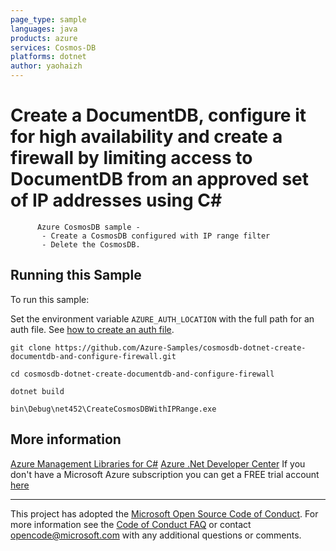 ```yaml
---
page_type: sample
languages: java
products: azure
services: Cosmos-DB
platforms: dotnet
author: yaohaizh
---
```


# Create a DocumentDB, configure it for high availability and create a firewall by limiting access to DocumentDB from an approved set of IP addresses using C# #

          Azure CosmosDB sample -
           - Create a CosmosDB configured with IP range filter
           - Delete the CosmosDB.


## Running this Sample ##

To run this sample:

Set the environment variable `AZURE_AUTH_LOCATION` with the full path for an auth file. See [how to create an auth file](https://github.com/Azure/azure-libraries-for-net/blob/master/AUTH.md).

    git clone https://github.com/Azure-Samples/cosmosdb-dotnet-create-documentdb-and-configure-firewall.git

    cd cosmosdb-dotnet-create-documentdb-and-configure-firewall
  
    dotnet build
    
    bin\Debug\net452\CreateCosmosDBWithIPRange.exe

## More information ##

[Azure Management Libraries for C#](https://github.com/Azure/azure-sdk-for-net/tree/Fluent)
[Azure .Net Developer Center](https://azure.microsoft.com/en-us/develop/net/)
If you don't have a Microsoft Azure subscription you can get a FREE trial account [here](http://go.microsoft.com/fwlink/?LinkId=330212)

---

This project has adopted the [Microsoft Open Source Code of Conduct](https://opensource.microsoft.com/codeofconduct/). For more information see the [Code of Conduct FAQ](https://opensource.microsoft.com/codeofconduct/faq/) or contact [opencode@microsoft.com](mailto:opencode@microsoft.com) with any additional questions or comments.